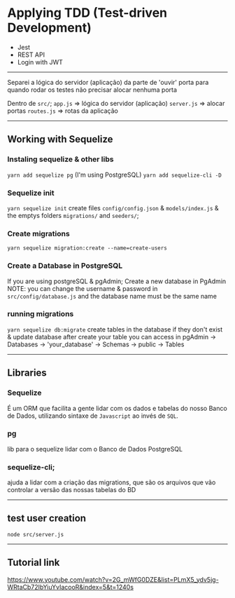 # Applying TDD (Test-driven Development)

- Jest
- REST API
- Login with JWT

--------------------
Separei a lógica do servidor (aplicação) da parte de 'ouvir' porta para quando rodar os testes não precisar alocar nenhuma porta

Dentro de `src/`;
``app.js`` => lógica do servidor (aplicação)
``server.js`` => alocar portas
``routes.js`` => rotas da aplicação

----------------------------------------------
## Working with Sequelize
### Instaling sequelize & other libs
``yarn add sequelize pg`` (I'm using PostgreSQL)
``yarn add sequelize-cli -D``

### Sequelize init
``yarn sequelize init``
create files `config/config.json` & `models/index.js` & the emptys folders `migrations/` and `seeders/`;

### Create migrations
``yarn sequelize migration:create --name=create-users``

### Create a Database in PostgreSQL
If you are using postgreSQL & pgAdmin;
Create a new database in PgAdmin
NOTE: you can change the username & password in `src/config/database.js` and the database name must be the same name

### running migrations
``yarn sequelize db:migrate``
create tables in the database if they don't exist & update database
after create your table you can access in pgAdmin -> Databases -> 'your_database' -> Schemas -> public -> Tables

----------------------------------------------

## Libraries
### Sequelize
É um ORM que facilita a gente lidar com os dados e tabelas do nosso Banco de Dados, utilizando sintaxe de `Javascript` ao invés de `SQL`.

### pg
lib para o sequelize lidar com o Banco de Dados PostgreSQL

### sequelize-cli;
ajuda a lidar com a criação das migrations, que são os arquivos que vão controlar a versão das nossas tabelas do BD

---------------------
## test user creation
``node src/server.js``

-----------------------------
## Tutorial link
https://www.youtube.com/watch?v=2G_mWfG0DZE&list=PLmX5_ydv5jg-WRtaCb72IbYiuYvIacooR&index=5&t=1240s
